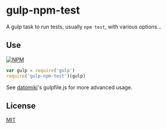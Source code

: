 # gulp-npm-test

A gulp task to run tests, usually `npm test`, with various options...

## Use

[![NPM](https://nodei.co/npm/gulp-npm-test.png?mini=true)](https://www.npmjs.org/package/gulp-npm-test)

```javascript
var gulp = require('gulp')
require('gulp-npm-test')(gulp)
```

See [datomiki](https://github.com/datomicon/datomiki)'s gulpfile.js for more advanced usage.

## License

[MIT](http://orlin.mit-license.org)
